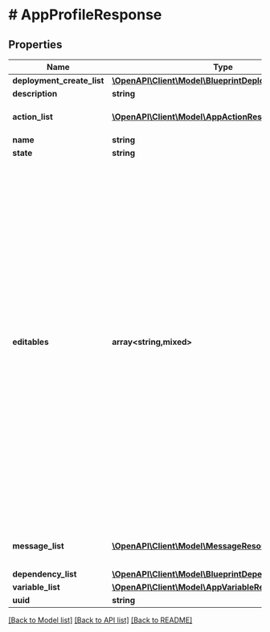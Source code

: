 # # AppProfileResponse

## Properties

Name | Type | Description | Notes
------------ | ------------- | ------------- | -------------
**deployment_create_list** | [**\OpenAPI\Client\Model\BlueprintDeploymentResponse[]**](BlueprintDeploymentResponse.md) |  | [optional]
**description** | **string** |  | [optional]
**action_list** | [**\OpenAPI\Client\Model\AppActionResponse[]**](AppActionResponse.md) | List of references to action | [optional]
**name** | **string** |  |
**state** | **string** |  |
**editables** | **array<string,mixed>** | Runtime editable attributes for this entity. The structure for this is a dictionary. The keys in this dictionary should be the name of the attribute on the entity. If the attribute is editable, the value should be true, else false. If the attribute is a nested dictionary, the value can contain a nested dictionary with the same key value structure described above. | [optional]
**message_list** | [**\OpenAPI\Client\Model\MessageResource[]**](MessageResource.md) | Message list for blueprint deployment |
**dependency_list** | [**\OpenAPI\Client\Model\BlueprintDependencyList[]**](BlueprintDependencyList.md) |  |
**variable_list** | [**\OpenAPI\Client\Model\AppVariableResponse[]**](AppVariableResponse.md) |  | [optional]
**uuid** | **string** |  |

[[Back to Model list]](../../README.md#models) [[Back to API list]](../../README.md#endpoints) [[Back to README]](../../README.md)

